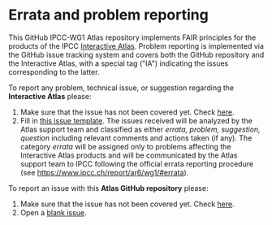 

# Errata and problem reporting

This GitHub IPCC-WG1 Atlas repository implements FAIR principles for the products of the IPCC [Interactive Atlas](http://interactive-atlas.ipcc.ch).   Problem reporting is implemented via the GitHub issue tracking system and covers both the GitHub repository and the Interactive Atlas, with a special tag ("IA") indicating the issues corresponding to the latter. 

To report any problem, technical issue, or suggestion regarding the **Interactive Atlas** please:
 1. Make sure that the issue has not been covered yet. Check [here](https://github.com/IPCC-WG1/Atlas/issues?q=label%3AIA).
 2. Fill in [this issue template](https://github.com/IPCC-WG1/Atlas/issues/new?labels=IA&template=interactive-atlas-report.md).
The issues received will be analyzed by the Atlas support team and classified as either *errata, problem, suggestion, question* including relevant comments and actions taken (if any). The category *errata* will be assigned only to problems affecting the Interactive Atlas products and will be communicated by the Atlas support team to IPCC following the official errata reporting procedure (see https://www.ipcc.ch/report/ar6/wg1/#errata).

To report an issue with this **Atlas GitHub repository** please:
 1. Make sure that the issue has not been covered yet. Check [here](https://github.com/IPCC-WG1/Atlas/issues?q=-label%3AIA+-label%3Areview).
 2. Open a [blank issue](https://github.com/IPCC-WG1/Atlas/issues/new).
